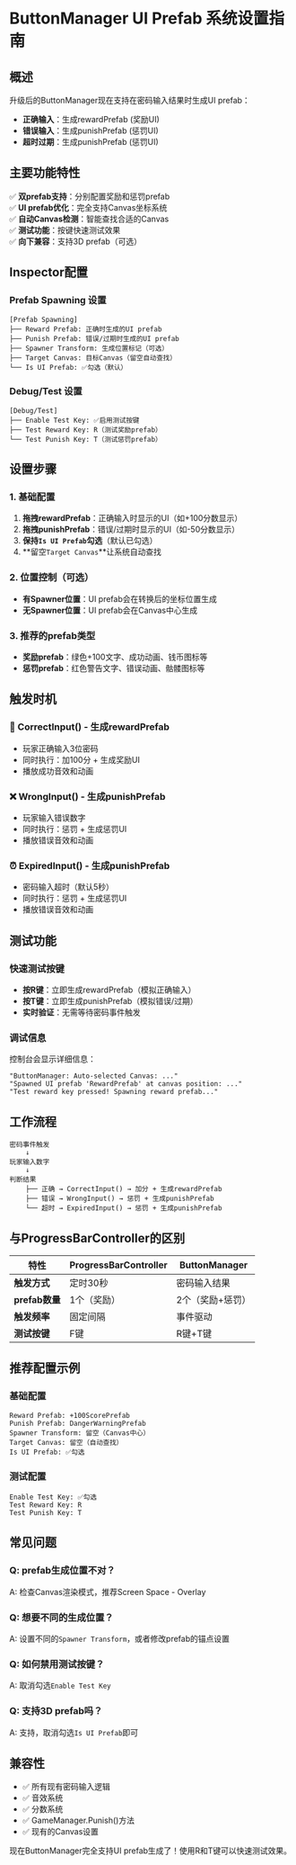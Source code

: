 # ButtonManager UI Prefab 系统设置指南

## 概述
升级后的ButtonManager现在支持在密码输入结果时生成UI prefab：
- **正确输入**：生成rewardPrefab (奖励UI)
- **错误输入**：生成punishPrefab (惩罚UI)  
- **超时过期**：生成punishPrefab (惩罚UI)

## 主要功能特性
✅ **双prefab支持**：分别配置奖励和惩罚prefab  
✅ **UI prefab优化**：完全支持Canvas坐标系统  
✅ **自动Canvas检测**：智能查找合适的Canvas  
✅ **测试功能**：按键快速测试效果  
✅ **向下兼容**：支持3D prefab（可选）

## Inspector配置

### Prefab Spawning 设置
```
[Prefab Spawning]
├── Reward Prefab: 正确时生成的UI prefab
├── Punish Prefab: 错误/过期时生成的UI prefab  
├── Spawner Transform: 生成位置标记（可选）
├── Target Canvas: 目标Canvas（留空自动查找）
└── Is UI Prefab: ✅勾选（默认）
```

### Debug/Test 设置
```
[Debug/Test]
├── Enable Test Key: ✅启用测试按键
├── Test Reward Key: R（测试奖励prefab）
└── Test Punish Key: T（测试惩罚prefab）
```

## 设置步骤

### 1. 基础配置
1. **拖拽rewardPrefab**：正确输入时显示的UI（如+100分数显示）
2. **拖拽punishPrefab**：错误/过期时显示的UI（如-50分数显示）
3. **保持`Is UI Prefab`勾选**（默认已勾选）
4. **留空`Target Canvas`**让系统自动查找

### 2. 位置控制（可选）
- **有Spawner位置**：UI prefab会在转换后的坐标位置生成
- **无Spawner位置**：UI prefab会在Canvas中心生成

### 3. 推荐的prefab类型
- **奖励prefab**：绿色+100文字、成功动画、钱币图标等
- **惩罚prefab**：红色警告文字、错误动画、骷髅图标等

## 触发时机

### 🎯 CorrectInput() - 生成rewardPrefab
- 玩家正确输入3位密码
- 同时执行：加100分 + 生成奖励UI
- 播放成功音效和动画

### ❌ WrongInput() - 生成punishPrefab  
- 玩家输入错误数字
- 同时执行：惩罚 + 生成惩罚UI
- 播放错误音效和动画

### ⏰ ExpiredInput() - 生成punishPrefab
- 密码输入超时（默认5秒）
- 同时执行：惩罚 + 生成惩罚UI
- 播放错误音效和动画

## 测试功能

### 快速测试按键
- **按R键**：立即生成rewardPrefab（模拟正确输入）
- **按T键**：立即生成punishPrefab（模拟错误/过期）
- **实时验证**：无需等待密码事件触发

### 调试信息
控制台会显示详细信息：
```
"ButtonManager: Auto-selected Canvas: ..."
"Spawned UI prefab 'RewardPrefab' at canvas position: ..."
"Test reward key pressed! Spawning reward prefab..."
```

## 工作流程

```
密码事件触发
    ↓
玩家输入数字
    ↓
判断结果
    ├── 正确 → CorrectInput() → 加分 + 生成rewardPrefab
    ├── 错误 → WrongInput() → 惩罚 + 生成punishPrefab
    └── 超时 → ExpiredInput() → 惩罚 + 生成punishPrefab
```

## 与ProgressBarController的区别

| 特性 | ProgressBarController | ButtonManager |
|------|---------------------|---------------|
| **触发方式** | 定时30秒 | 密码输入结果 |
| **prefab数量** | 1个（奖励） | 2个（奖励+惩罚） |
| **触发频率** | 固定间隔 | 事件驱动 |
| **测试按键** | F键 | R键+T键 |

## 推荐配置示例

### 基础配置
```
Reward Prefab: +100ScorePrefab
Punish Prefab: DangerWarningPrefab
Spawner Transform: 留空（Canvas中心）
Target Canvas: 留空（自动查找）
Is UI Prefab: ✅勾选
```

### 测试配置
```
Enable Test Key: ✅勾选
Test Reward Key: R
Test Punish Key: T
```

## 常见问题

### Q: prefab生成位置不对？
A: 检查Canvas渲染模式，推荐Screen Space - Overlay

### Q: 想要不同的生成位置？
A: 设置不同的`Spawner Transform`，或者修改prefab的锚点设置

### Q: 如何禁用测试按键？
A: 取消勾选`Enable Test Key`

### Q: 支持3D prefab吗？
A: 支持，取消勾选`Is UI Prefab`即可

## 兼容性
- ✅ 所有现有密码输入逻辑
- ✅ 音效系统
- ✅ 分数系统
- ✅ GameManager.Punish()方法
- ✅ 现有的Canvas设置

现在ButtonManager完全支持UI prefab生成了！使用R和T键可以快速测试效果。 